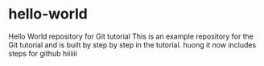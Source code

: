 # hello-world
Hello World repository for Git tutorial
This is an example repository for the Git tutorial and is built by step by step in the tutorial.
huong
it now includes steps for github
hiiiiii
